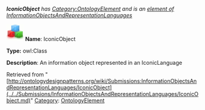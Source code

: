___IconicObject__ has [Category:OntologyElement](../../Category/OntologyElement.md "Category:OntologyElement") and is an [element of](../../Property/ElementOf.md "Property:ElementOf") [InformationObjectsAndRepresentationLanguages](../../Submissions/InformationObjectsAndRepresentationLanguages.md "Submissions:InformationObjectsAndRepresentationLanguages")_


  




[![Class](../../images/thumb/2/27/Class.gif/45px-Class.gif)](../../Image/Class.gif.md "Class")
__Name__: IconicObject 


__Type:__ owl:Class 


__Description__: An information object represented in an IconicLanguage 





Retrieved from "[http://ontologydesignpatterns.org/wiki/Submissions:InformationObjectsAndRepresentationLanguages/IconicObject](../../Submissions/InformationObjectsAndRepresentationLanguages/IconicObject.md)"
 [Category](http://ontologydesignpatterns.org/wiki/Special:Categories "Special:Categories"): [OntologyElement](../../Category/OntologyElement.md "Category:OntologyElement")